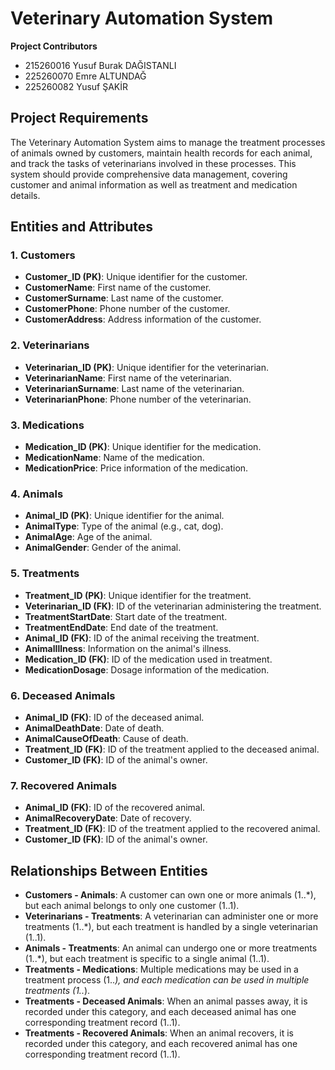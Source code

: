 # Veterinary Automation System

**Project Contributors**  
- 215260016 Yusuf Burak DAĞISTANLI  
- 225260070 Emre ALTUNDAĞ  
- 225260082 Yusuf ŞAKİR  

## Project Requirements
The Veterinary Automation System aims to manage the treatment processes of animals owned by customers, maintain health records for each animal, and track the tasks of veterinarians involved in these processes. This system should provide comprehensive data management, covering customer and animal information as well as treatment and medication details.

## Entities and Attributes

### 1. Customers
- **Customer_ID (PK)**: Unique identifier for the customer.
- **CustomerName**: First name of the customer.
- **CustomerSurname**: Last name of the customer.
- **CustomerPhone**: Phone number of the customer.
- **CustomerAddress**: Address information of the customer.

### 2. Veterinarians
- **Veterinarian_ID (PK)**: Unique identifier for the veterinarian.
- **VeterinarianName**: First name of the veterinarian.
- **VeterinarianSurname**: Last name of the veterinarian.
- **VeterinarianPhone**: Phone number of the veterinarian.

### 3. Medications
- **Medication_ID (PK)**: Unique identifier for the medication.
- **MedicationName**: Name of the medication.
- **MedicationPrice**: Price information of the medication.

### 4. Animals
- **Animal_ID (PK)**: Unique identifier for the animal.
- **AnimalType**: Type of the animal (e.g., cat, dog).
- **AnimalAge**: Age of the animal.
- **AnimalGender**: Gender of the animal.

### 5. Treatments
- **Treatment_ID (PK)**: Unique identifier for the treatment.
- **Veterinarian_ID (FK)**: ID of the veterinarian administering the treatment.
- **TreatmentStartDate**: Start date of the treatment.
- **TreatmentEndDate**: End date of the treatment.
- **Animal_ID (FK)**: ID of the animal receiving the treatment.
- **AnimalIllness**: Information on the animal's illness.
- **Medication_ID (FK)**: ID of the medication used in treatment.
- **MedicationDosage**: Dosage information of the medication.

### 6. Deceased Animals
- **Animal_ID (FK)**: ID of the deceased animal.
- **AnimalDeathDate**: Date of death.
- **AnimalCauseOfDeath**: Cause of death.
- **Treatment_ID (FK)**: ID of the treatment applied to the deceased animal.
- **Customer_ID (FK)**: ID of the animal's owner.

### 7. Recovered Animals
- **Animal_ID (FK)**: ID of the recovered animal.
- **AnimalRecoveryDate**: Date of recovery.
- **Treatment_ID (FK)**: ID of the treatment applied to the recovered animal.
- **Customer_ID (FK)**: ID of the animal's owner.

## Relationships Between Entities

- **Customers - Animals**: A customer can own one or more animals (1..*), but each animal belongs to only one customer (1..1).
- **Veterinarians - Treatments**: A veterinarian can administer one or more treatments (1..*), but each treatment is handled by a single veterinarian (1..1).
- **Animals - Treatments**: An animal can undergo one or more treatments (1..*), but each treatment is specific to a single animal (1..1).
- **Treatments - Medications**: Multiple medications may be used in a treatment process (1..*), and each medication can be used in multiple treatments (1..*).
- **Treatments - Deceased Animals**: When an animal passes away, it is recorded under this category, and each deceased animal has one corresponding treatment record (1..1).
- **Treatments - Recovered Animals**: When an animal recovers, it is recorded under this category, and each recovered animal has one corresponding treatment record (1..1).


